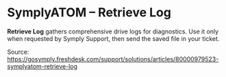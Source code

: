 # SymplyATOM – Retrieve Log

**Retrieve Log** gathers comprehensive drive logs for diagnostics. Use it only when requested by Symply Support, then send the saved file in your ticket.

Source: https://gosymply.freshdesk.com/support/solutions/articles/80000979523-symplyatom-retrieve-log
